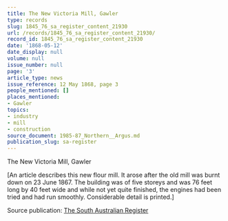 ```yaml
---
title: The New Victoria Mill, Gawler
type: records
slug: 1845_76_sa_register_content_21930
url: /records/1845_76_sa_register_content_21930/
record_id: 1845_76_sa_register_content_21930
date: '1868-05-12'
date_display: null
volume: null
issue_number: null
page: '3'
article_type: news
issue_reference: 12 May 1868, page 3
people_mentioned: []
places_mentioned:
- Gawler
topics:
- industry
- mill
- construction
source_document: 1985-87_Northern__Argus.md
publication_slug: sa-register
---
```


The New Victoria Mill, Gawler

[An article describes this new flour mill.  It arose after the old mill was burnt down on 23 June 1867.  The building was of five storeys and was 76 feet long by 40 feet wide and while not yet quite finished, the engines had been tried and had run smoothly.  Considerable detail is printed.]

Source publication: [The South Australian Register](/publications/sa-register/)
